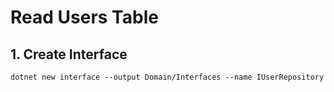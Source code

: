 # Read Users Table

## 1. Create Interface
```
dotnet new interface --output Domain/Interfaces --name IUserRepository
```
